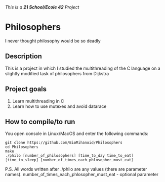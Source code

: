 _This is a **21 School/Ecole 42** Project_

# Philosophers
I never thought philosophy would be so deadly

## Description
This is a project in which I studied the multithreading of the C language on a slightly modified task of philosophers from Dijkstra

## Project goals

1. Learn multithreading in C
2. Learn how to use mutexes and avoid datarace

## How to compile/to run

You open console in Linux/MacOS and enter the following commands:
```
git clone https://github.com/BioMihanoid/Philosophers
cd Philosophers
make
./philo [number_of_philosophers] [time_to_day time_to_eat] [time_to_sleep] [number_of_times_each_phlosopher_must_eat]
```

P.S. All words written after ./philo are any values (there are parameter names). number_of_times_each_phlosopher_must_eat - optional parameter
